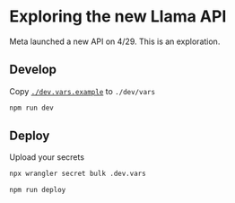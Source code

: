 # Exploring the new Llama API

Meta launched a new API on 4/29. This is an exploration.

## Develop

Copy [`./dev.vars.example`](./.dev.vars.example) to `./dev/vars`

```bash
npm run dev
```

## Deploy

Upload your secrets

```bash
npx wrangler secret bulk .dev.vars
```

```bash
npm run deploy
```
